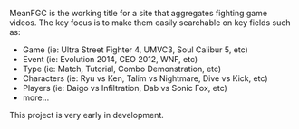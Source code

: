 MeanFGC is the working title for a site that aggregates fighting game videos. The key focus is to make them easily searchable on key fields such as:

* Game (ie: Ultra Street Fighter 4, UMVC3, Soul Calibur 5, etc)
* Event (ie: Evolution 2014, CEO 2012, WNF, etc)
* Type (ie: Match, Tutorial, Combo Demonstration, etc)
* Characters (ie: Ryu vs Ken, Talim vs Nightmare, Dive vs Kick, etc)
* Players (ie: Daigo vs Infiltration, Dab vs Sonic Fox, etc)
* more...

This project is very early in development.